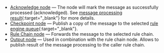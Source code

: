 
- [Acknowledge node](/docs/user-guide/rule-engine-2-0/nodes/flow-nodes/acknowledge-node) — The node will mark the message as successfully processed (acknowledged). See [message processing result](/docs/{{docsPrefix}}user-guide/rule-engine-2-0/overview/#message-processing-result){:target="_blank"} for more details.
- [Checkpoint node](/docs/user-guide/rule-engine-2-0/nodes/flow-nodes/checkpoint-node) — Publish a copy of the message to the selected [rule engine queue](/docs/{{docsPrefix}}user-guide/rule-engine-2-5/queues/){:target="_blank"}.
- [Rule Chain node](/docs/user-guide/rule-engine-2-0/nodes/flow-nodes/rule-chain-node) — Forwards the message to the selected rule chain.
- [Output node](/docs/user-guide/rule-engine-2-0/nodes/flow-nodes/output-node) — Used in combination with the rule chain node. Allows to publish result of the message processing to the caller rule chain.
